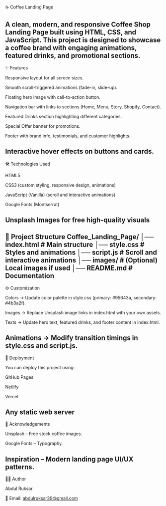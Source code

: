 ☕ Coffee Landing Page

A clean, modern, and responsive Coffee Shop Landing Page built using HTML, CSS, and JavaScript. This project is designed to showcase a coffee brand with engaging animations, featured drinks, and promotional sections.
--------------------------------------------------------------------------------------------------------------------------------------------------------------------------------------------------------------------
✨ Features

Responsive layout for all screen sizes.

Smooth scroll-triggered animations (fade-in, slide-up).

Floating hero image with call-to-action button.

Navigation bar with links to sections (Home, Menu, Story, Shopify, Contact).

Featured Drinks section highlighting different categories.

Special Offer banner for promotions.

Footer with brand info, testimonials, and customer highlights.

Interactive hover effects on buttons and cards.
--------------------------------------------------------------------------------------------------------------------------------------------------------------------------------------------------------------------
🛠️ Technologies Used

HTML5

CSS3 (custom styling, responsive design, animations)

JavaScript (Vanilla) (scroll and interactive animations)

Google Fonts (Montserrat)

Unsplash Images for free high-quality visuals
--------------------------------------------------------------------------------------------------------------------------------------------------------------------------------------------------------------------
📂 Project Structure
Coffee_Landing_Page/
│── index.html       # Main structure
│── style.css        # Styles and animations
│── script.js        # Scroll and interactive animations
│── images/          # (Optional) Local images if used
│── README.md        # Documentation
--------------------------------------------------------------------------------------------------------------------------------------------------------------------------------------------------------------------
⚙️ Customization

Colors → Update color palette in style.css (primary: #95643a, secondary: #4b3a2f).

Images → Replace Unsplash image links in index.html with your own assets.

Texts → Update hero text, featured drinks, and footer content in index.html.

Animations → Modify transition timings in style.css and script.js.
--------------------------------------------------------------------------------------------------------------------------------------------------------------------------------------------------------------------
🚀 Deployment

You can deploy this project using:

GitHub Pages

Netlify

Vercel

Any static web server
--------------------------------------------------------------------------------------------------------------------------------------------------------------------------------------------------------------------
🙌 Acknowledgements

Unsplash – Free stock coffee images.

Google Fonts – Typography.

Inspiration – Modern landing page UI/UX patterns.
--------------------------------------------------------------------------------------------------------------------------------------------------------------------------------------------------------------------
👨‍💻 Author

Abdul Ruksar

📧 Email: abdulruksar39@gmail.com


